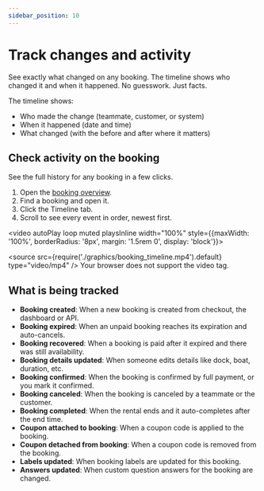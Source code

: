 ```yaml
---
sidebar_position: 10
---
```


# Track changes and activity

See exactly what changed on any booking. The timeline shows who changed it and when it happened. No guesswork. Just facts.

The timeline shows:

- Who made the change (teammate, customer, or system)
- When it happened (date and time)
- What changed (with the before and after where it matters)

## Check activity on the booking

See the full history for any booking in a few clicks.

1. Open the [booking overview](https://dashboard.letsbook.app/bookings).
2. Find a booking and open it.
3. Click the Timeline tab.
4. Scroll to see every event in order, newest first.

<video autoPlay loop muted playsInline width="100%" style={{maxWidth: '100%', borderRadius: '8px', margin: '1.5rem 0', display: 'block'}}>

  <source src={require('./graphics/booking_timeline.mp4').default} type="video/mp4" />
  Your browser does not support the video tag.
</video>

## What is being tracked

- **Booking created**: When a new booking is created from checkout, the dashboard or API.
- **Booking expired**: When an unpaid booking reaches its expiration and auto-cancels.
- **Booking recovered**: When a booking is paid after it expired and there was still availability.
- **Booking details updated**: When someone edits details like dock, boat, duration, etc.
- **Booking confirmed**: When the booking is confirmed by full payment, or you mark it confirmed.
- **Booking canceled**: When the booking is canceled by a teammate or the customer.
- **Booking completed**: When the rental ends and it auto-completes after the end time.
- **Coupon attached to booking**: When a coupon code is applied to the booking.
- **Coupon detached from booking**: When a coupon code is removed from the booking.
- **Labels updated**: When booking labels are updated for this booking.
- **Answers updated**: When custom question answers for the booking are changed.
